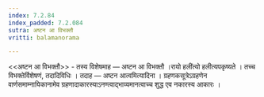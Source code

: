 ```yaml
---
index: 7.2.84
index_padded: 7.2.084
sutra: अष्टन आ विभक्तौ
vritti: balamanorama

---
```

<<अष्टन आ विभक्तौ>> - तस्य विशेषमाह — अष्टन आ विभक्तौ ।रायो हली॑त्यो हलीत्यपकृष्यते । तच्च विभक्तेर्विशेषणं, तदादिविधिः । तदाह — अष्टन आत्वमित्यादिना । ग्रहणकसूत्रेऽग्रहणेन वार्णसमाम्नायिकानामेव ग्रहणादाकारस्याऽनण्त्वाद्भाव्यमानत्वाच्च शुद्ध एव नकारस्य आकारः ।